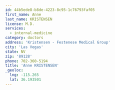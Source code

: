 ```yaml
---
id: 44b5ede8-b8de-4223-8c95-1c76793faf05
first_name: Anne
last_name: KRISTENSEN
license: M.D.
services:
  - internal-medicine
category: doctors
address: 'Kristensen - Festenese Medical Group'
city: 'Las Vegas'
state: NV
zip: '89128'
phone: 702-360-5194
title: 'Anne KRISTENSEN'
_geoloc:
  lng: -115.265
  lat: 36.193501
---
```

